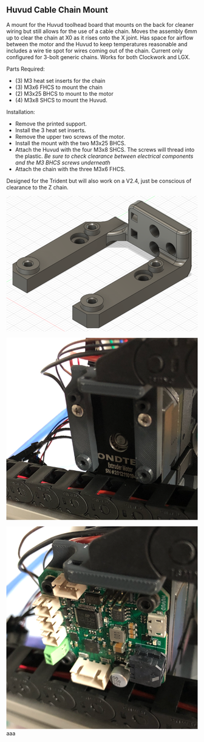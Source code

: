 <h2>Huvud Cable Chain Mount</h2>

A mount for the Huvud toolhead board that mounts on the back for cleaner wiring but still allows for the use of a cable chain. Moves the assembly 6mm up to clear the chain at X0 as it rises onto the X joint.  Has space for airflow between the motor and the Huvud to keep temperatures reasonable and includes a wire tie spot for wires coming out of the chain.  Current only configured for 3-bolt generic chains. Works for both Clockwork and LGX.

Parts Required:

* (3) M3 heat set inserts for the chain
* (3) M3x6 FHCS to mount the chain
* (2) M3x25 BHCS to mount to the motor
* (4) M3x8 SHCS to mount the Huvud.

Installation:

* Remove the printed support.
* Install the 3 heat set inserts.
* Remove the upper two screws of the motor.
* Install the mount with the two M3x25 BHCS.
* Attach the Huvud with the four M3x8 SHCS.  The screws will thread into the plastic. _Be sure to check clearance between electrical components and the M3 BHCS screws underneath_
* Attach the chain with the three M3x6 FHCS.

Designed for the Trident but will also work on a V2.4, just be conscious of clearance to the Z chain.

![](./images/huvud_chain_mount.png)

![](./images/huvud_mount_install1.png)

![](./images/huvud_mount_install2.png) aaa

